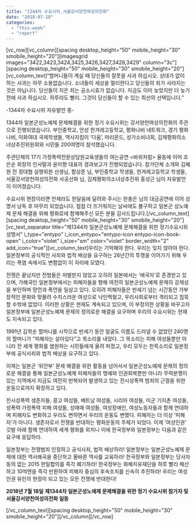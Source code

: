 ```yaml
---
title: "1344차 수요시위_서울강서양천여성의전화"
date: "2018-07-18"
categories: 
  - "this-week"
  - "report"
---
```


\[vc\_row\]\[vc\_column\]\[spacing desktop\_height="50" mobile\_height="30" smobile\_height="20"\]\[imagesgrid images="3422,3423,3424,3425,3426,3427,3428,3429" column="3c"\]\[spacing desktop\_height="50" mobile\_height="30" smobile\_height="20"\]\[vc\_column\_text\]“할머니들이 계실 때 당신들의 잘못을 사과 하십시오. 상대가 없이 하는 사과는 아무 소용없습니다. 소녀들이 세상을 멀리한다고 당신들의 죄가 사라지는 것은 아닙니다. 당신들이 지은 죄는 공소시효가 없습니다. 지금도 이미 늦었지만 더 늦기 전에 사과 하십시오. 하루라도 빨리. 그것이 당신들이 할 수 있는 최선의 선택입니다.”

\-1344차 수요시위 자유발언 중-

1344차 일본군성노예제 문제해결을 위한 정기 수요시위는 강서양천여성의전화의 주관으로 진행되었습니다. 부인중학교, 안성 한겨레고등학교, 평화나비 네트워크, 경기 평화나비, 이화여대 국제학생들, 역사지킴이 ‘다움’, 마리몬드, 성가소비녀회, 김제평화의소녀상추진위원회와 시민들 200여명이 참석했습니다.

주관단체의 17기 가정폭력전문상담원교육생들의 여는공연 &lt;바위처럼&gt; 율동에 이어 조은순 회장의 인사말과 윤미향 대표의 경과보고가 진행되었습니다. 참가단체 소개와 김혜원 전 정대협 실행위원 선생님, 함상준 님, 부인중학교 학생들, 한겨레고등학교 학생들, 서울강서양천여성의전화 사공선화 님, 김제평화의소녀상추진위 홍성근 님이 자유발언이 이어졌습니다.

수요시위 현장이라면 언제라도 한달음에 달려와 주시는 한충은 님의 대금공연에 이어 성명서 낭독 후 마무리 되었습니다. 점점 더 뜨거워지는 날씨에도 불구하고 일본군 성노예제 문제 해결을 위해 평화로에 함께해주신 모든 분들 감사드립니다.\[/vc\_column\_text\]\[spacing desktop\_height="50" mobile\_height="30" smobile\_height="20"\]\[vc\_text\_separator title="제1344차 일본군성노예제 문제해결을 위한 정기수요시위 성명서" i\_type="entypo" i\_icon\_entypo="entypo-icon entypo-icon-book-open" i\_color="violet" i\_size="sm" color="violet" border\_width="2" add\_icon="true"\]\[vc\_column\_text\]우리는 기억해야 한다. 우리는 잊지 않아야 한다. 일본정부의 공식적인 사죄와 법적 배상을 요구하는 26년간의 투쟁을 이어가기 위해 우리는 폭염 속에서도 변함없이 이 자리에 모였다.

전쟁은 끝났지만 전범들은 처벌받지 않았고 오히려 일본에서는 ‘애국자’로 존경받고 있으며, 가해국인 일본정부에서는 피해자들을 향해 여전히 일본군성노예제 문제의 강제성을 부인하며 망언과 폭언을 일삼고 있다. 오히려 피해자들은 반세기 넘는 시간동안 가부장적인 문화와 맞물려 수치스러운 여성으로 낙인찍혔고, 우리사회로부터 격리되고 침묵할 수밖에 없었다. 이러한 상황은 현재도 계속되고 있으며, 이 부정의한 상황을 바꾸고자 일본정부에 일본군성노예제 문제의 정의로운 해결을 요구하며 우리의 수요시위는 현재도 지속되고 있다.

1991년 김학순 할머니를 시작으로 반세기 동안 얼굴도 이름도 드러낼 수 없었던 240명의 할머니가 “피해자는 살아있다”고 목소리를 내었다. 그 목소리는 피해 여성들뿐만 아니라 전 세계 평화를 염원하는 시민들에게 울려 퍼졌고, 우리 모두는 한목소리로 일본정부에 공식사죄와 법적 배상을 요구하고 있다.

이제는 일본군 ‘위안부’ 문제 해결을 위한 활동을 넘어서서 일본군성노예제 문제의 정의로운 해결을 통해 일본군성노예제 피해자들의 명예와 인권회복뿐만 아니라 무력분쟁이 있는 지역에서 지금도 여전히 반복되어 발생하고 있는 전시성폭력 범죄의 근절을 위한 운동으로까지 확장하고 있다.

전시성폭력 생존자들, 콩고 여성들, 베트남 여성들, 시리아 여성들, 미군 기지촌 여성들, 성폭력·가정폭력 피해 여성들, 성매매 여성들, 여성장애인, 여성노동자들과 함께 연대하며 피해자도 변화하고 우리도 변하면서 우리의 운동도 변했다. 피해자는 더 이상 ‘피해자’가 아니다. 생존자로서 전쟁을 반대하는 평화운동의 주체가 되었다. 이제 ‘여성인권’ 깃발 아래 함께 연대하여 세계 평화를 외치니 이에 한국정부와 일본정부는 다음과 같은 요구에 응답하라.

일본정부는 전쟁범죄 인정하고 공식사죄, 법적 배상하라! 일본정부는 일본군성노예제 문제에 대한 역사왜곡을 중단하고 올바른 역사를 교육하라! 한국정부와 일본정부는 당사자 동의 없는 2015 한일합의를 즉각 폐기하라! 한국정부는 화해치유재단을 하루 빨리 해산하고 10억엔을 즉각 반환하여 피해자 중심의 후속조치를 신속히 추진하라! 우리는 여성인권 유린의 현장이 되고 있는 모든 전쟁에 반대한다!

**2018년 7월 18일** **제1344차 일본군성노예제 문제해결을 위한 정기 수요시위 참가자 및 서울강서양천여성의전화 일동**

\[/vc\_column\_text\]\[spacing desktop\_height="50" mobile\_height="30" smobile\_height="20"\]\[/vc\_column\]\[/vc\_row\]
